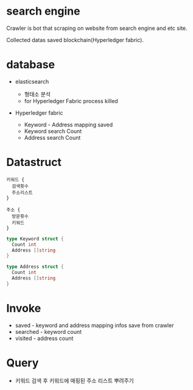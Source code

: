 # search engine

Crawler is bot that scraping on website from search engine and etc site.

Collected datas saved blockchain(Hyperledger fabric).

# database

* elasticsearch
  * 형태소 분석
  * for Hyperledger Fabric process killed

* Hyperledger fabric
  * Keyword - Address mapping saved
  * Keyword search Count
  * Address search Count

# Datastruct

```text
키워드 {
  검색횟수
  주소리스트
}

주소 {
  방문횟수
  키워드
}
```

```go
type Keyword struct {
  Count int
  Address []string
}

type Address struct {
  Count int
  Address []string
}

```

# Invoke

* saved - keyword and address mapping infos save from crawler
* searched - keyword count
* visited - address count

# Query

* 키워드 검색 후 키워드에 매핑된 주소 리스트 뿌려주기
